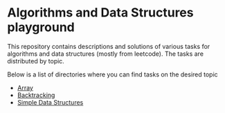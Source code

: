 # Algorithms and Data Structures playground
This repository contains descriptions and solutions of various tasks for algorithms and data structures (mostly from leetcode). The tasks are distributed by topic. 

Below is a list of directories where you can find tasks on the desired topic
- [Array](./array)
- [Backtracking](./backtracking/)
- [Simple Data Structures](./utils/data_structures.py)
